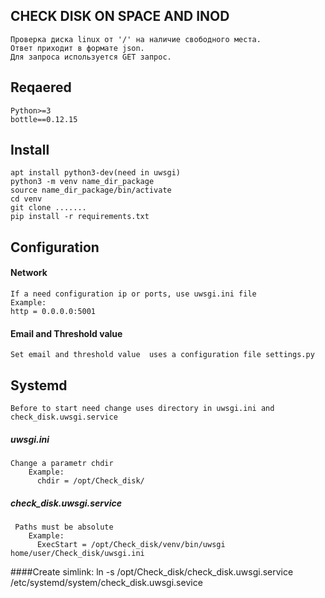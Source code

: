 ## CHECK DISK ON SPACE AND INOD

    Проверка диска linux от '/' на наличие свободного места. 
    Ответ приходит в формате json.
    Для запроса используется GET запрос.
    
## Reqaered 
 
    Python>=3
    bottle==0.12.15

## Install
    apt install python3-dev(need in uwsgi)
    python3 -m venv name_dir_package
    source name_dir_package/bin/activate
    cd venv
    git clone .......
    pip install -r requirements.txt
   
## Configuration


#### Network    
    If a need configuration ip or ports, use uwsgi.ini file    
    Example:
    http = 0.0.0.0:5001
    
#### Email and Threshold value
    Set email and threshold value  uses a configuration file settings.py
    
## Systemd 
    Before to start need change uses directory in uwsgi.ini and check_disk.uwsgi.service
    
##### uwsgi.ini
    Change a parametr chdir
        Example: 
          chdir = /opt/Check_disk/
          
##### check_disk.uwsgi.service
     Paths must be absolute
        Example:
          ExecStart = /opt/Check_disk/venv/bin/uwsgi home/user/Check_disk/uwsgi.ini
          
####Create simlink:
    ln -s /opt/Check_disk/check_disk.uwsgi.service /etc/systemd/system/check_disk.uwsgi.sevice